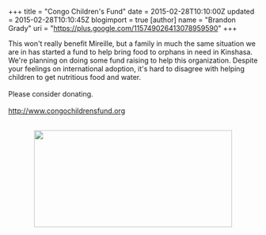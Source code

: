 +++
title = "Congo Children's Fund"
date = 2015-02-28T10:10:00Z
updated = 2015-02-28T10:10:45Z
blogimport = true 
[author]
	name = "Brandon Grady"
	uri = "https://plus.google.com/115749026413078959590"
+++

This won't really benefit Mireille, but a family in much the same situation we are in has started a fund to help bring food to orphans in need in Kinshasa. We're planning on doing some fund raising to help this organization. Despite your feelings on international adoption, it's hard to disagree with helping children to get nutritious food and water.<br /><br />Please consider donating.<br /><br />http://www.congochildrensfund.org<br /><br /><div class="separator" style="clear: both; text-align: center;"><a href="http://static.wixstatic.com/media/2b8a4c_f3dccf6904af4c35b80aec3d230e75d1.jpg_srz_640_314_75_22_0.50_1.20_0.00_jpg_srz" imageanchor="1" style="margin-left: 1em; margin-right: 1em;"><img border="0" src="http://static.wixstatic.com/media/2b8a4c_f3dccf6904af4c35b80aec3d230e75d1.jpg_srz_640_314_75_22_0.50_1.20_0.00_jpg_srz" height="196" width="400" /></a></div><br />

